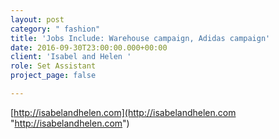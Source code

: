 ```yaml
---
layout: post
category: " fashion"
title: 'Jobs Include: Warehouse campaign, Adidas campaign'
date: 2016-09-30T23:00:00.000+00:00
client: 'Isabel and Helen '
role: Set Assistant
project_page: false

---
```

[http://isabelandhelen.com](http://isabelandhelen.com "http://isabelandhelen.com")